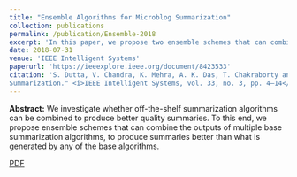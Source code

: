 ```yaml
---
title: "Ensemble Algorithms for Microblog Summarization"
collection: publications
permalink: /publication/Ensemble-2018
excerpt: 'In this paper, we propose two ensemble schemes that can combine the outputs of multiple base summarization algorithms, to produce summaries that are better than what is obtained from any of the individual base algorithms.'
date: 2018-07-31
venue: 'IEEE Intelligent Systems'
paperurl: 'https://ieeexplore.ieee.org/document/8423533'
citation: 'S. Dutta, V. Chandra, K. Mehra, A. K. Das, T. Chakraborty and S. Ghosh. (2018). "Ensemble Algorithms for Microblog
Summarization." <i>IEEE Intelligent Systems, vol. 33, no. 3, pp. 4–14</i>.'
---
```


<b>Abstract:</b>
We investigate whether off-the-shelf summarization algorithms can be combined to produce better quality summaries. To this end, we propose ensemble schemes that can combine the outputs of multiple base summarization algorithms, to produce summaries better than what is generated by any of the base algorithms.

[PDF](http://kanav-mehra.github.io/files/Ensemble-2018.pdf)